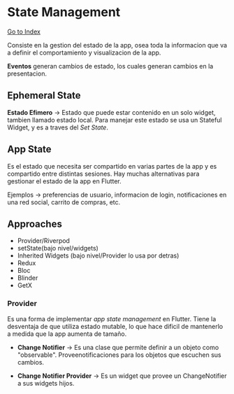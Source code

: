 # State Management
[Go to Index](resumen.md)

Consiste en la gestion del estado de la app, osea toda la informacion que va a definir el comportamiento y visualizacion de la app.

**Eventos** generan cambios de estado, los cuales generan cambios en la presentacion.

## Ephemeral State

**Estado Efimero** &rarr; Estado que puede estar contenido en un solo widget, tambien llamado estado local. Para manejar este estado se usa un Stateful Widget, y es a traves del _Set State_.

## App State

Es el estado que necesita ser compartido en varias partes de la app y es compartido entre distintas sesiones. Hay muchas alternativas para gestionar el estado de la app en Flutter.

Ejemplos &rarr; preferencias de usuario, informacion de login, notificaciones en una red social, carrito de compras, etc.

## Approaches

- Provider/Riverpod
- setState(bajo nivel/widgets)
- Inherited Widgets (bajo nivel/Provider lo usa por detras)
- Redux
- Bloc
- Blinder
- GetX

### Provider

Es una forma de implementar _app state management_ en Flutter. Tiene la desventaja de que utiliza estado mutable, lo que hace dificil de mantenerlo a medida que la app aumenta de tamaño.

- **Change Notifier** &rarr; Es una clase que permite definir a un objeto como "observable". Proveenotificaciones para los objetos que escuchen sus cambios.

- **Change Notifier Provider** &rarr; Es un widget que provee un ChangeNotifier a sus widgets hijos.